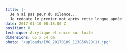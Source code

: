 ```yaml
---
title: |-
  Je n'ai pas peur du silence...
  Je redoute le premier mot après cette longue apnée
date: 2017-01-10 08:18:00 Z
position: 8
technique: Acrylique et encre sur toile
dimensions: 65 x 54 cm
photo: "/uploads/IMG_20170109_113856%20(1).jpg"
---
```



